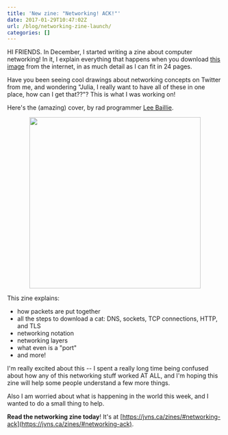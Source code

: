 ```yaml
---
title: 'New zine: "Networking! ACK!"'
date: 2017-01-29T10:47:02Z
url: /blog/networking-zine-launch/
categories: []
---
```


HI FRIENDS. In December, I started writing a zine about computer
networking! In it, I explain everything that happens when you download
[this image](http://jvns.ca/cat.png) from the internet, in as much
detail as I can fit in 24 pages.

Have you been seeing cool drawings about networking concepts on Twitter
from me, and wondering "Julia, I really want to have all of these
in one place, how can I get that??"? This is what I was working on!

Here's the (amazing) cover, by rad programmer [Lee Baillie](https://twitter.com/_lbaillie).

<div align="center">
<img src="/images/networkingcover.png" width=400px>
</div>


This zine explains:

* how packets are put together
* all the steps to download a cat: DNS, sockets, TCP connections, HTTP,
  and TLS
* networking notation
* networking layers
* what even is a "port"
* and more!

I'm really excited about this -- I spent a really long time being
confused about how any of this networking stuff worked AT ALL, and I'm
hoping this zine will help some people understand a few more things. 

Also I am worried about what is happening in the world this week, and
I wanted to do a small thing to help.

**Read the networking zine today**! It's at [https://jvns.ca/zines/#networking-ack](https://jvns.ca/zines/#networking-ack).

